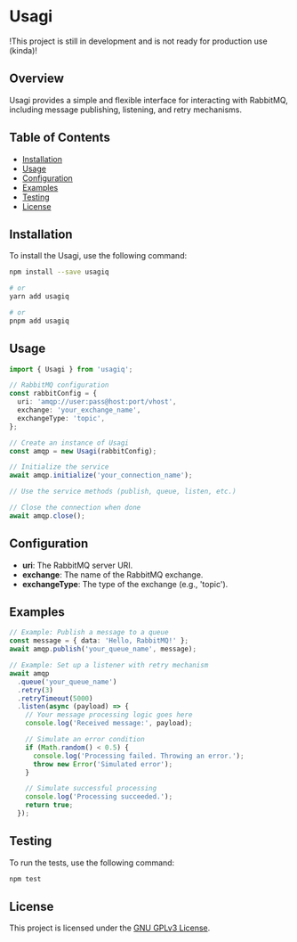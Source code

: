 # Usagi

!This project is still in development and is not ready for production use (kinda)!

## Overview

Usagi provides a simple and flexible interface for interacting with RabbitMQ, including message publishing, listening, and retry mechanisms.

## Table of Contents

- [Installation](#installation)
- [Usage](#usage)
- [Configuration](#configuration)
- [Examples](#examples)
- [Testing](#testing)
- [License](#license)

## Installation

To install the Usagi, use the following command:

```bash
npm install --save usagiq

# or
yarn add usagiq

# or
pnpm add usagiq
```

## Usage

```typescript
import { Usagi } from 'usagiq';

// RabbitMQ configuration
const rabbitConfig = {
  uri: 'amqp://user:pass@host:port/vhost',
  exchange: 'your_exchange_name',
  exchangeType: 'topic',
};

// Create an instance of Usagi
const amqp = new Usagi(rabbitConfig);

// Initialize the service
await amqp.initialize('your_connection_name');

// Use the service methods (publish, queue, listen, etc.)

// Close the connection when done
await amqp.close();
```

## Configuration

- **uri**: The RabbitMQ server URI.
- **exchange**: The name of the RabbitMQ exchange.
- **exchangeType**: The type of the exchange (e.g., 'topic').

## Examples

```typescript
// Example: Publish a message to a queue
const message = { data: 'Hello, RabbitMQ!' };
await amqp.publish('your_queue_name', message);

// Example: Set up a listener with retry mechanism
await amqp
  .queue('your_queue_name')
  .retry(3)
  .retryTimeout(5000)
  .listen(async (payload) => {
    // Your message processing logic goes here
    console.log('Received message:', payload);

    // Simulate an error condition
    if (Math.random() < 0.5) {
      console.log('Processing failed. Throwing an error.');
      throw new Error('Simulated error');
    }

    // Simulate successful processing
    console.log('Processing succeeded.');
    return true;
  });
```

## Testing

To run the tests, use the following command:

```bash
npm test
```

## License

This project is licensed under the [GNU GPLv3 License](LICENSE).